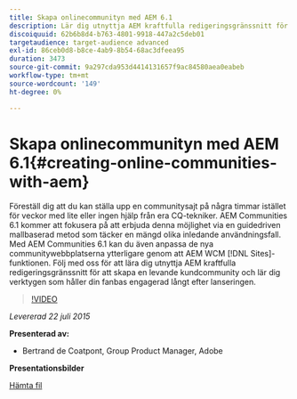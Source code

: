 ```yaml
---
title: Skapa onlinecommunityn med AEM 6.1
description: Lär dig utnyttja AEM kraftfulla redigeringsgränssnitt för att skapa en livfull kundcommunity och lär dig verktygen som håller fanbasen engagerad långt efter lanseringen.
discoiquuid: 62b6b8d4-b763-4801-9918-447a2c5deb01
targetaudience: target-audience advanced
exl-id: 86ceb0d8-b8ce-4ab9-8b54-68ac3dfeea95
duration: 3473
source-git-commit: 9a297cda953d4414131657f9ac84580aea0eabeb
workflow-type: tm+mt
source-wordcount: '149'
ht-degree: 0%

---
```


# Skapa onlinecommunityn med AEM 6.1{#creating-online-communities-with-aem}

Föreställ dig att du kan ställa upp en communitysajt på några timmar istället för veckor med lite eller ingen hjälp från era CQ-tekniker. AEM Communities 6.1 kommer att fokusera på att erbjuda denna möjlighet via en guidedriven mallbaserad metod som täcker en mängd olika inledande användningsfall. Med AEM Communities 6.1 kan du även anpassa de nya communitywebbplatserna ytterligare genom att AEM WCM [!DNL Sites]-funktionen. Följ med oss för att lära dig utnyttja AEM kraftfulla redigeringsgränssnitt för att skapa en levande kundcommunity och lär dig verktygen som håller din fanbas engagerad långt efter lanseringen.

>[!VIDEO](https://video.tv.adobe.com/v/19381/?quality=9)

*Levererad 22 juli 2015*

**Presenterad av:**

* Bertrand de Coatpont, Group Product Manager, Adobe

**Presentationsbilder**

[Hämta fil](assets/aem-6-1-communities-gems.pdf)
<!--
[Get back to the Overview](https://helpx.adobe.com/se/experience-manager/kt/eseminars/gems/aem-index.html)
-->
